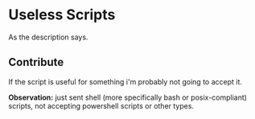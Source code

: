 # Useless Scripts

As the description says.

## Contribute
If the script is useful for something i'm probably not going to accept it.

__Observation:__ just sent shell (more specifically bash or posix-compliant) scripts, not accepting powershell scripts or other types. 
